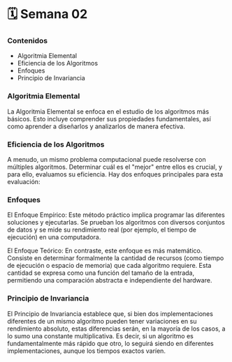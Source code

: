 # 🗓️ Semana 02
### Contenidos
- Algoritmia Elemental
- Eficiencia de los Algoritmos
- Enfoques
- Principio de Invariancia
### Algoritmia Elemental
La Algoritmia Elemental se enfoca en el estudio de los algoritmos más básicos. Esto incluye comprender sus propiedades fundamentales, así como aprender a diseñarlos y analizarlos de manera efectiva.

### Eficiencia de los Algoritmos
A menudo, un mismo problema computacional puede resolverse con múltiples algoritmos. Determinar cuál es el "mejor" entre ellos es crucial, y para ello, evaluamos su eficiencia. Hay dos enfoques principales para esta evaluación:

### Enfoques
El Enfoque Empírico: Este método práctico implica programar las diferentes soluciones y ejecutarlas. Se prueban los algoritmos con diversos conjuntos de datos y se mide su rendimiento real (por ejemplo, el tiempo de ejecución) en una computadora.

El Enfoque Teórico: En contraste, este enfoque es más matemático. Consiste en determinar formalmente la cantidad de recursos (como tiempo de ejecución o espacio de memoria) que cada algoritmo requiere. Esta cantidad se expresa como una función del tamaño de la entrada, permitiendo una comparación abstracta e independiente del hardware.

### Principio de Invariancia
El Principio de Invariancia establece que, si bien dos implementaciones diferentes de un mismo algoritmo pueden tener variaciones en su rendimiento absoluto, estas diferencias serán, en la mayoría de los casos, a lo sumo una constante multiplicativa. Es decir, si un algoritmo es fundamentalmente más rápido que otro, lo seguirá siendo en diferentes implementaciones, aunque los tiempos exactos varíen.
